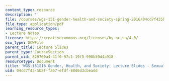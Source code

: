 ```yaml
---
content_type: resource
description: ''
file: /courses/wgs-151-gender-health-and-society-spring-2016/04cd7f435baffa67efdf88d6d3cbeadd_MITWGS_151S16_Week7.pdf
file_type: application/pdf
learning_resource_types:
- Lecture Notes
license: https://creativecommons.org/licenses/by-nc-sa/4.0/
ocw_type: OCWFile
parent_title: Lecture Slides
parent_type: CourseSection
parent_uid: 829760a4-41f0-97c1-19f5-998b59d4a918
resourcetype: Document
title: 'WGS.151S16 Gender, Health, and Society: Lecture Slides - Sexual Orientation'
uid: 04cd7f43-5baf-fa67-efdf-88d6d3cbeadd
---
```

